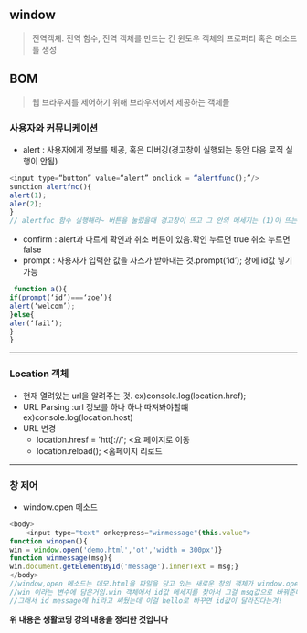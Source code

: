 ## window
> 전역객체. 전역 함수, 전역 객체를 만드는 건 윈도우 객체의 프로퍼티 혹은 메소드를 생성

## BOM
> 웹 브라우저를 제어하기 위해 브라우저에서 제공하는 객체들<br>

### 사용자와 커뮤니케이션
- alert : 사용자에게 정보를 제공, 혹은 디버깅(경고창이 실행되는 동안 다음 로직 실행이 안됨)

```javascript
<input type=“button” value=“alert” onclick = “alertfunc();”/>
sunction alertfnc(){
alert(1);
aler(2);
}
// alertfnc 함수 실행해라~ 버튼을 눌렀을때 경고창이 뜨고 그 안의 메세지는 (1)이 뜨는거임 이동안 2로 넘어가지 않음 
```
- confirm : alert과 다르게 확인과 취소 버튼이 있음.확인 누르면 true 취소 누르면 false<br>
- prompt : 사용자가 입력한 값을 자스가 받아내는 것.prompt(‘id’); 창에 id값 넣기 가능
```javascript
 function a(){
if(prompt(‘id’)===‘zoe’){
alert(‘welcom’);
}else{
aler(‘fail’);
}
}
```
---
### Location 객체
- 현재 열려있는 url을 알려주는 것. ex)console.log(location.href);<br>
- URL Parsing :url 정보를 하나 하나 따져봐야할떄 ex)console.log(location.host)
- URL 변경
  + location.hresf = 'htt[://'; <요 페이지로 이동
  + location.reload(); <홈페이지 리로드 
---
### 창 제어
- window.open 메소드
```javascript
<body>
	<input type="text" onkeypress="winmessage"(this.value">
function winopen(){
win = window.open('demo.html','ot','width = 300px')}
function winmessage(msg){
win.document.getElementById('message').innerText = msg;}
</body>
//window,open 메소드는 데모.html을 파일을 담고 있는 새로운 창의 객체가 window.open 리턴값으로 저장되고 
//win 이라는 변수에 담은거임.win 객체에서 id값 메세지를 찾아서 그걸 msg값으로 바꿔준다. 여기서 msg 인자는 this.value값!(=입력값)
//그래서 id message에 hi라고 써뒀는데 이걸 hello로 바꾸면 id값이 달라진다는겨!
```
[참조1]:(https://youtu.be/30PU5GYCb4A)

**위 내용은 생활코딩 강의 내용을 정리한 것입니다**
